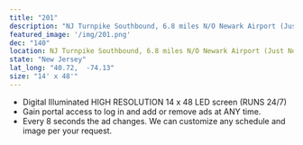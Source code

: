 ```yaml
---
title: "201"
description: "NJ Turnpike Southbound, 6.8 miles N/O Newark Airport (Just North of Exit 14-14C). This highly sought after visible location is the most traveled section of NJ Turnpike. All NYC Lincoln Tunnel and George Washington Bridge traffic merges heading south bound towards Newark Airport. In addition, all southbound Connecticut and North Jersey traffic merges past this premier location. Southbound digital board reads to all major exits including Woodbridge, The Amboy’s, Goethals Bridge, Staten Island, Route 78, Holland Tunnel exit, and area Short Points."
featured_image: '/img/201.png'
dec: "140"
location: NJ Turnpike Southbound, 6.8 miles N/O Newark Airport (Just North of Exit 14-14C), NJ"
state: "New Jersey"
lat_long: "40.72,  -74.13"
size: "14' x 48'"
---
```

* Digital Illuminated HIGH RESOLUTION 14 x 48 LED screen (RUNS 24/7)
* Gain portal access to log in and add or remove ads at ANY time.
* Every 8 seconds the ad changes. We can customize any schedule and image per your request.
